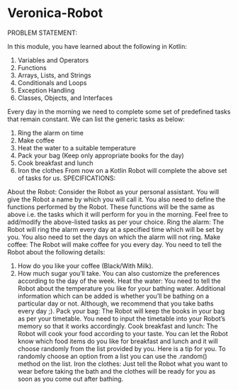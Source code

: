 # Veronica-Robot

PROBLEM STATEMENT:

In this module, you have learned about the following in Kotlin:
1. Variables and Operators
2. Functions
3. Arrays, Lists, and Strings
4. Conditionals and Loops
5. Exception Handling
6. Classes, Objects, and Interfaces

Every day in the morning we need to complete some set of predefined tasks that remain
constant. We can list the generic tasks as below:
1. Ring the alarm on time
2. Make coffee
3. Heat the water to a suitable temperature
4. Pack your bag (Keep only appropriate books for the day)
5. Cook breakfast and lunch
6. Iron the clothes
From now on a Kotlin Robot will complete the above set of tasks for us.
SPECIFICATIONS: 

About the Robot:
Consider the Robot as your personal assistant. You will give the Robot a name by which you will
call it. You also need to define the functions performed by the Robot. These functions will be
the same as above i.e. the tasks which it will perform for you in the morning. Feel free to
add/modify the above-listed tasks as per your choice.
Ring the alarm:
The Robot will ring the alarm every day at a specified time which will be set by you. You also
need to set the days on which the alarm will not ring.
Make coffee:
The Robot will make coffee for you every day. You need to tell the Robot about the following
details:
1. How do you like your coffee (Black/With Milk).
2. How much sugar you’ll take.
You can also customize the preferences according to the day of the week.
Heat the water:
You need to tell the Robot about the temperature you like for your bathing water. Additional
information which can be added is whether you’ll be bathing on a particular day or not.
Although, we recommend that you take baths every day ;).
Pack your bag:
The Robot will keep the books in your bag as per your timetable. You need to input the
timetable into your Robot’s memory so that it works accordingly.
Cook breakfast and lunch:
The Robot will cook your food according to your taste. You can let the Robot know which food
items do you like for breakfast and lunch and it will choose randomly from the list provided by
you. Here is a tip for you. To randomly choose an option from a list you can use the .random()
method on the list.
Iron the clothes:
Just tell the Robot what you want to wear before taking the bath and the clothes will be ready
for you as soon as you come out after bathing.
